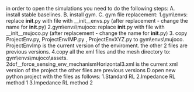 in order to open the simulations you need to do the following steps:
	A. install stable baselines.
	B. install gym.
	C. gym file replacement:
		1.gym\envs: replace __init__.py with file with __init__envs.py (after replacement - change the name for __init__.py)
		2.gym\envs\mujoco: replace __init__.py with file with __init__mujoco.py (after replacement - change the name for __init__.py)
		3. copy ProjectEnv.py, ProjectEnvIMP.py , ProjectEnvXYZ.py to gym\envs\mujoco. ProjectEnvImp is the current version of the enviroment.
		the other 2 files are previous versions.
		4.copy all the xml files and the mesh directory to: gym\envs\mujoco\assets.
		2dof__force_sensing_env_mechanismHorizontal3.xml is the current xml version of the project the other files are previous versions
	D.open new python project with the files as follows:
		1.Standard RL
	 	2.Impedance RL method 1
		3.Impedance RL method 2
